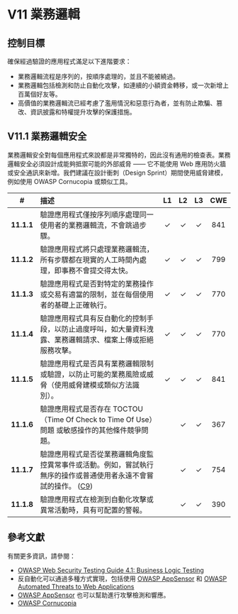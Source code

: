 # V11 業務邏輯

## 控制目標

確保經過驗證的應用程式滿足以下進階要求：

* 業務邏輯流程是序列的，按順序處理的，並且不能被繞過。
* 業務邏輯包括檢測和防止自動化攻擊，如連續的小額資金轉移，或一次新增上百萬個好友等。
* 高價值的業務邏輯流已經考慮了濫用情況和惡意行為者，並有防止欺騙、篡改、資訊披露和特權提升攻擊的保護措施。

## V11.1 業務邏輯安全

業務邏輯安全對每個應用程式來說都是非常獨特的，因此沒有通用的檢查表。業務邏輯安全必須設計成能夠抵禦可能的外部威脅 —— 它不能使用 Web 應用防火牆或安全通訊來新增。我們建議在設計衝刺（Design Sprint）期間使用威脅建模，例如使用 OWASP Cornucopia 或類似工具。

| # | 描述 | L1 | L2 | L3 | CWE |
| :---: | :--- | :---: | :---: | :---: | :---: |
| **11.1.1** | 驗證應用程式僅按序列順序處理同一使用者的業務邏輯流，不會跳過步驟。 | ✓ | ✓ | ✓ | 841 |
| **11.1.2** | 驗證應用程式將只處理業務邏輯流，所有步驟都在現實的人工時間內處理，即事務不會提交得太快。 | ✓ | ✓ | ✓ | 799 |
| **11.1.3** | 驗證應用程式是否對特定的業務操作或交易有適當的限制，並在每個使用者的基礎上正確執行。 | ✓ | ✓ | ✓ | 770 |
| **11.1.4** | 驗證應用程式具有反自動化的控制手段，以防止過度呼叫，如大量資料洩露、業務邏輯請求、檔案上傳或拒絕服務攻擊。 | ✓ | ✓ | ✓ | 770 |
| **11.1.5** | 驗證應用程式是否具有業務邏輯限制或驗證，以防止可能的業務風險或威脅（使用威脅建模或類似方法識別）。 | ✓ | ✓ | ✓ | 841 |
| **11.1.6** | 驗證應用程式是否存在 TOCTOU（Time Of Check to Time Of Use）問題 或敏感操作的其他條件競爭問題。 | | ✓ | ✓ | 367 |
| **11.1.7** | 驗證應用程式是否從業務邏輯角度監控異常事件或活動。例如，嘗試執行無序的操作或普通使用者永遠不會嘗試的操作。 ([C9](https://owasp.org/www-project-proactive-controls/#div-numbering)) | | ✓ | ✓ | 754 |
| **11.1.8** | 驗證應用程式在檢測到自動化攻擊或異常活動時，具有可配置的警報。 | | ✓ | ✓ | 390 |

## 參考文獻

有關更多資訊，請參閱：

* [OWASP Web Security Testing Guide 4.1: Business Logic Testing](https://owasp.org/www-project-web-security-testing-guide/v41/4-Web_Application_Security_Testing/10-Business_Logic_Testing/README.html)
* 反自動化可以通過多種方式實現，包括使用 [OWASP AppSensor](https://github.com/jtmelton/appsensor) 和 [OWASP Automated Threats to Web Applications](https://owasp.org/www-project-automated-threats-to-web-applications/)
* [OWASP AppSensor](https://github.com/jtmelton/appsensor) 也可以幫助進行攻擊檢測和響應。
* [OWASP Cornucopia](https://owasp.org/www-project-cornucopia/)